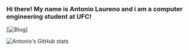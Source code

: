 ### Hi there! My name is Antonio Laureno and i am a computer engineering student at UFC!


[![Blog](https://img.shields.io/badge/Twitter-1DA1F2?style=for-the-badge&logo=twitter&logoColor=white)]

![Antonio's GitHub stats](https://github-readme-stats.vercel.app/api?username=AntonioLaureno28&show_icons=true&theme=radical)
